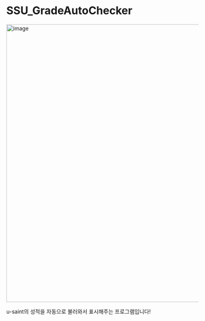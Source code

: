# SSU_GradeAutoChecker

<img width="916" height="727" alt="image" src="https://github.com/user-attachments/assets/f7d4f1e1-9bfd-44a5-9277-5d3ba0046365" />

u-saint의 성적을 자동으로 불러와서 표시해주는 프로그램입니다!

